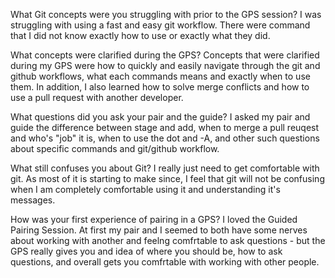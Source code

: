 What Git concepts were you struggling with prior to the GPS session?
I was struggling with using a fast and easy git workflow. There were command that I did not know exactly how to use or exactly what they did. 

What concepts were clarified during the GPS?
Concepts that were clarified during my GPS were how to quickly and easily navigate through the git and github workflows, what each commands means and exactly when to use them. In addition, I also learned how to solve merge conflicts and how to use a pull request with another developer. 

What questions did you ask your pair and the guide?
I asked my pair and guide the difference between stage and add, when to merge a pull reuqest and who's "job" it is, when to use the dot and -A, and other such questions about specific commands and git/github workflow. 

What still confuses you about Git?
I really just need to get comfortable with git. As most of it is starting to make since, I feel that git will not be confusing when I am completely comfortable using it and understanding it's messages. 

How was your first experience of pairing in a GPS?
I loved the Guided Pairing Session. At first my pair and I seemed to both have some nerves about working with another and feelng comfrtable to ask questions - but the GPS really gives you and idea of where you should be, how to ask questions, and overall gets you comfrtable with working with other people. 